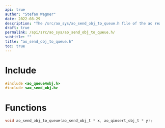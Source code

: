 ```yaml
---
api: true
author: "Stefan Wagner"
date: 2022-08-29
description: "The /src/ao_sys/ao_send_obj_to_queue.h file of the ao real-time operating system."
draft: true
permalink: /api/src/ao_sys/ao_send_obj_to_queue.h/
subtitle: ""
title: "ao_send_obj_to_queue.h"
toc: true
---
```


# Include

```c
#include <ao_queue4obj.h>
#include <ao_send_obj.h>
```

# Functions

```c
void ao_send_obj_to_queue(ao_send_obj_t * x, ao_qinsert_obj_t * y);
```

